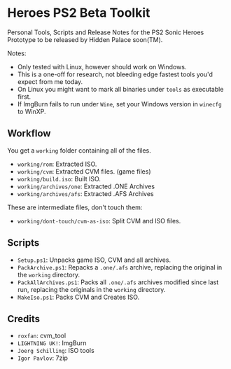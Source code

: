 # Heroes PS2 Beta Toolkit

Personal Tools, Scripts and Release Notes for the PS2 Sonic Heroes Prototype to be released by 
Hidden Palace soon(TM).

Notes:
- Only tested with Linux, however should work on Windows.
- This is a one-off for research, not bleeding edge fastest tools you'd expect from me today.
- On Linux you might want to mark all binaries under `tools` as executable first.
- If ImgBurn fails to run under `Wine`, set your Windows version in `winecfg` to WinXP.

## Workflow

You get a `working` folder containing all of the files.

- `working/rom`: Extracted ISO.
- `working/cvm`: Extracted CVM files. (game files)
- `working/build.iso`: Built ISO.  
- `working/archives/one`: Extracted .ONE Archives
- `working/archives/afs`: Extracted .AFS Archives

These are intermediate files, don't touch them:

- `working/dont-touch/cvm-as-iso`: Split CVM and ISO files.

## Scripts

- `Setup.ps1`: Unpacks game ISO, CVM and all archives.
- `PackArchive.ps1`: Repacks a `.one/.afs` archive, replacing the original in the `working` directory.
- `PackAllArchives.ps1`: Packs all `.one/.afs` archives modified since last run, replacing the originals in the `working` directory.
- `MakeIso.ps1`: Packs CVM and Creates ISO.

## Credits

- `roxfan`: cvm_tool
- `LIGHTNING UK!`: ImgBurn
- `Joerg Schilling`: ISO tools
- `Igor Pavlov`: 7zip